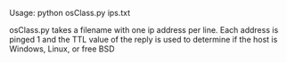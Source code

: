 Usage: python osClass.py ips.txt


osClass.py takes a filename with one ip address per line. Each address is
pinged 1 and the TTL value of the reply is used to determine if the host is
Windows, Linux, or free BSD
